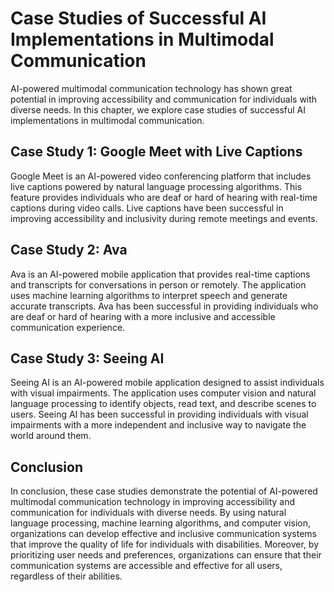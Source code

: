 Case Studies of Successful AI Implementations in Multimodal Communication
===========================================================================================================================

AI-powered multimodal communication technology has shown great potential in improving accessibility and communication for individuals with diverse needs. In this chapter, we explore case studies of successful AI implementations in multimodal communication.

Case Study 1: Google Meet with Live Captions
--------------------------------------------

Google Meet is an AI-powered video conferencing platform that includes live captions powered by natural language processing algorithms. This feature provides individuals who are deaf or hard of hearing with real-time captions during video calls. Live captions have been successful in improving accessibility and inclusivity during remote meetings and events.

Case Study 2: Ava
-----------------

Ava is an AI-powered mobile application that provides real-time captions and transcripts for conversations in person or remotely. The application uses machine learning algorithms to interpret speech and generate accurate transcripts. Ava has been successful in providing individuals who are deaf or hard of hearing with a more inclusive and accessible communication experience.

Case Study 3: Seeing AI
-----------------------

Seeing AI is an AI-powered mobile application designed to assist individuals with visual impairments. The application uses computer vision and natural language processing to identify objects, read text, and describe scenes to users. Seeing AI has been successful in providing individuals with visual impairments with a more independent and inclusive way to navigate the world around them.

Conclusion
----------

In conclusion, these case studies demonstrate the potential of AI-powered multimodal communication technology in improving accessibility and communication for individuals with diverse needs. By using natural language processing, machine learning algorithms, and computer vision, organizations can develop effective and inclusive communication systems that improve the quality of life for individuals with disabilities. Moreover, by prioritizing user needs and preferences, organizations can ensure that their communication systems are accessible and effective for all users, regardless of their abilities.

